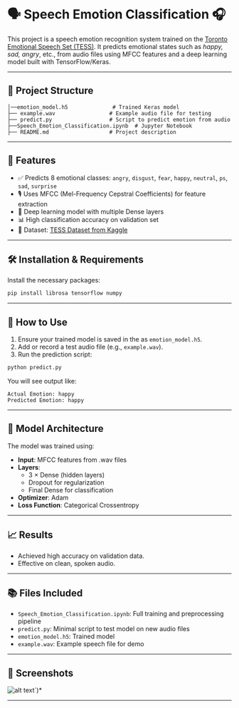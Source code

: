 
# 🗣️ Speech Emotion Classification 🎧

This project is a speech emotion recognition system trained on the [Toronto Emotional Speech Set (TESS)](https://www.kaggle.com/datasets/ejlok1/toronto-emotional-speech-set-tess). It predicts emotional states such as *happy, sad, angry*, etc., from audio files using MFCC features and a deep learning model built with TensorFlow/Keras.

---

## 📁 Project Structure

```
│──emotion_model.h5              # Trained Keras model
├── example.wav                 # Example audio file for testing
├── predict.py                  # Script to predict emotion from audio
├──Speech_Emotion_Classification.ipynb  # Jupyter Notebook
├── README.md                   # Project description
```

---

## 🚀 Features

- ✅ Predicts 8 emotional classes: `angry`, `disgust`, `fear`, `happy`, `neutral`, `ps`, `sad`, `surprise`
- 🎙️ Uses MFCC (Mel-Frequency Cepstral Coefficients) for feature extraction
- 🧠 Deep learning model with multiple Dense layers
- 📊 High classification accuracy on validation set
- 📁 Dataset: [TESS Dataset from Kaggle](https://www.kaggle.com/datasets/ejlok1/toronto-emotional-speech-set-tess)

---

## 🛠️ Installation & Requirements

Install the necessary packages:

```bash
pip install librosa tensorflow numpy
```

---

## 🧪 How to Use

1. Ensure your trained model is saved in the as `emotion_model.h5`.
2. Add or record a test audio file (e.g., `example.wav`).
3. Run the prediction script:

```bash
python predict.py
```

You will see output like:

```
Actual Emotion: happy
Predicted Emotion: happy
```

---

## 🧠 Model Architecture

The model was trained using:

- **Input**: MFCC features from .wav files
- **Layers**:
  - 3 × Dense (hidden layers)
  - Dropout for regularization
  - Final Dense for classification
- **Optimizer**: Adam
- **Loss Function**: Categorical Crossentropy

---

## 📈 Results

- Achieved high accuracy on validation data.
- Effective on clean, spoken audio.

---

## 📚 Files Included

- `Speech_Emotion_Classification.ipynb`: Full training and preprocessing pipeline
- `predict.py`: Minimal script to test model on new audio files
- `emotion_model.h5`: Trained model
- `example.wav`: Example speech file for demo

---

## 📸 Screenshots

![alt text](images/your_image.png)`)*

---
